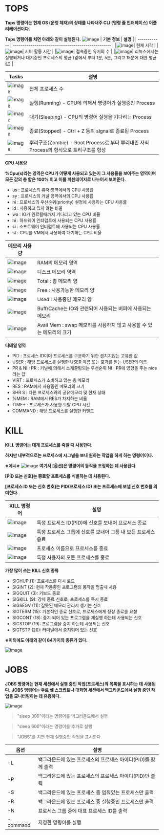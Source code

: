 # TOPS
**Tops 명령어는 현재 OS (운영 체재)의 상태를 나타내주 CLI (명령 줄 인터페이스) 어플리케이션이다.**

**Tops 명령어를 치면 아래와 같이 실행된다.**
![image](https://github.com/dean8953/Hello-World_230517/assets/133843595/08863a64-f3e6-4cad-b1b7-1b256abafa90)
| **기본 정보** | **설명** |
| ------------ | -------------------------------------------------- |
|![image](https://github.com/dean8953/Hello-World_230517/assets/133843595/03ab150d-57bb-4900-b869-b4d56c679896)| 현재 시각 |
|![image](https://github.com/dean8953/Hello-World_230517/assets/133843595/dac9b631-50df-4d9b-9e26-7934d21b3bc9)| 서버 활동 시간 |
|![image](https://github.com/dean8953/Hello-World_230517/assets/133843595/2ea63326-9aae-4206-a2e3-ae8831fd231c)| 접속중인 유저의 수 |
|![image](https://github.com/dean8953/Hello-World_230517/assets/133843595/455a83e6-8701-4458-a29e-b4b2fa773ad4)| 리눅스에서는 실행되거나 대기중인 프로세스의 평균 (앞에서 부터 1분, 5분, 그리고 15분에 대한 평균값) |



| **Tasks** | **설명** |
| ------------ | -------------------------------------------------- |
|![image](https://github.com/dean8953/Hello-World_230517/assets/133843595/79079cac-bea6-485d-a22f-2dd471385fb3)| 전체 프로세스 수 |
|![image](https://github.com/dean8953/Hello-World_230517/assets/133843595/686fad33-4d68-4e33-82aa-47bb26c5234d)| 실행(Running) - CPU에 의해서 명령어가 실행중인 Process |
|![image](https://github.com/dean8953/Hello-World_230517/assets/133843595/57f54ecf-28b7-4753-ae8a-0254e258e179)| 대기(Sleeping) - CPU의 명령어 실행을 기다리는 Process |
|![image](https://github.com/dean8953/Hello-World_230517/assets/133843595/8486bb3e-f684-48f4-a466-dfc01322360d)| 종료(Stopped) - Ctrl + Z 등의 signal로 종료된 Process |
|![image](https://github.com/dean8953/Hello-World_230517/assets/133843595/c075d9d6-9fb1-40f7-bf40-be3f10d35d5b)| 뿌리구조(Zombie) - Root Process로 부터 뿌리내린 자식 Process의 형식으로 트리구조를 형성

**CPU 사용량**

**%Cpu(s)라는 영역은 CPU가 어떻게 사용되고 있는지 그 사용율을 보여주는 영역이며 모든 값의 총 합은 100% 이고 이를 퍼센테이지로 나누어서 보여준다.**
 
 * us : 프로세스의 유저 영역에서의 CPU 사용률
 * sy : 프로세스의 커널 영역에서의 CPU 사용률
 * ni : 프로세스의 우선순위(priority) 설정에 사용하는 CPU 사용률
 * id : 사용하고 있지 않는 비율
 * wa : IO가 완료될때까지 기다리고 있는 CPU 비율
 * hi : 하드웨어 인터럽트에 사용되는 CPU 사용률
 * si : 소프트웨어 인터럽트에 사용되는 CPU 사용률
 * st : CPU를 VM에서 사용하여 대기하는 CPU 비율

| **메모리 사용량** |  |
| ------------ | -------------------------------------------------- |
|![image](https://github.com/dean8953/Hello-World_230517/assets/133843595/71063870-79c5-4e53-9488-46fd803861df)| RAM의 메모리 영역 |
|![image](https://github.com/dean8953/Hello-World_230517/assets/133843595/8ca8f94d-8d60-413e-b947-5a8feebc9299)| 디스크 메모리 영역 |
|![image](https://github.com/dean8953/Hello-World_230517/assets/133843595/c57ead94-7954-4ba2-8d79-63fb208cddab)| Total : 총 메모리 양 |
|![image](https://github.com/dean8953/Hello-World_230517/assets/133843595/aea6e7a3-7360-468d-952a-214d0fa683d4)| Free : 사용가능한 메모리 양 |
|![image](https://github.com/dean8953/Hello-World_230517/assets/133843595/fad387ce-8685-40ad-9a6f-cb16c21f956a)| Used : 사용중인 메모리 양 |
|![image](https://github.com/dean8953/Hello-World_230517/assets/133843595/1e01766d-3177-4a48-aaec-91225b515a0a)| Buff/Cache는 IO와 관련되어 사용되는 버퍼에 사용되는 메모리 |
|![image](https://github.com/dean8953/Hello-World_230517/assets/133843595/b6188a16-9336-4018-8e4d-5c7a531b6a62)| Avail Mem : swap 메모리를 사용하지 않고 사용할 수 있는 메모리의 크기 |

**디테일 영역**

* PID :  프로세스 ID이며 프로세스를 구분하기 위한 겹치지않는 고유한 값
* USER : 해당 프로세스를 실행한 USER 이름 또는 효과를 받는 USER의 이름
* PR & NI : PR : 커널에 의해서 스케줄링되는 우선순위 NI : PR에 영향을 주는 nice라는 값
* VIRT : 프로세스가 소비하고 있는 총 메모리
* RES : RAM에서 사용중인 메모리의 크기
* SHR S : 다른 프로세스와의 공유메모리 및 현재 상태
* %MEM : RAM에서 RES가 차지하는 비율
* TIME+ : 프로세스가 사용한 토탈 CPU 시간
* COMMAND : 해당 프로세스를 실행한 커맨드

# KILL
**KILL 명령어는 대개 프로세스를 죽일 때 사용한다.**

**하지만 내부적으로는 프로세스에 시그널을 보내 원하는 작업을 하게 하는 명령어이다.**

**※예시※**
![image](https://github.com/dean8953/Hello-World_230517/assets/133843595/a1e26aa5-b032-4b2f-a31d-113fecc706d2)
**여기서 [옵션]은 명령어의 동작을 조정하는 데 사용된다.**

**[PID 또는 신호]는 종료할 프로세스를 식별하는 데 사용된다.**

**[프로세스 ID 또는 신호 번호]는 PID(프로세스 ID) 또는 프로세스에 보낼 신호 번호를 의미한다.**

| **KILL 명령어** | **설명** |
| ------------ | -------------------------------------------------- |
|![image](https://github.com/dean8953/Hello-World_230517/assets/133843595/736bb8d2-4a01-4600-a7e4-6d24e68eafb9)| 특정 프로세스 ID(PID)에 신호를 보내어 프로세스 종료 |
|![image](https://github.com/dean8953/Hello-World_230517/assets/133843595/49916f36-e6c8-4490-9d38-dd852a853d49)| 특정 프로세스 그룹에 신호를 보내어 그룹 내 모든 프로세스 종료|
|![image](https://github.com/dean8953/Hello-World_230517/assets/133843595/7e9bc366-4ea7-4a5a-bde2-a7f5744086c5)| 프로세스 이름으로 프로세스를 종료 |
|![image](https://github.com/dean8953/Hello-World_230517/assets/133843595/bad6a48e-5ee1-42ba-bfa6-05c049a948f0)| 특정 사용자의 모든 프로세스를 종료|

**가장 많이 쓰는 KILL 신호 종류**
* SIGHUP (1): 프로세스를 다시 로드
* SIGINT (2): 현재 작동중인 프로그램의 동작을 멈출때 사용
* SIGQUIT (3): 키보드 종료
* SIGKILL (9): 강제 종료 신호로, 프로세스를 즉시 종료
* SIGSEGV (11): 잘못된 메모리 관리시 생기는 신호
* SIGTERM (15): 기본적인 종료 신호로, 프로세스에게 정상 종료를 요청
* SIGCONT (18): 중지 되어 있는 프로그램을 재실행 하는데 사용되는 신호
* SIGSTOP (19): 프로그램을 중지 하는데 사용되는 신호
* SIGTSTP (20): 터미널에서 중지되어 있는 신호

**※이외에도 아래와 같이 64가지의 종류가 있다.**

![image](https://github.com/dean8953/Hello-World_230517/assets/133843595/98e3edcf-d239-4785-b7f6-c4dbd3284619)

# JOBS

**JOBS 명령어는 현재 세션에서 실행 중인 작업(프로세스)의 목록을 표시하는 데 사용된다.**
**JOBS 명령어는 주로 쉘 스크립트나 대화형 세션에서 백그라운드에서 실행 중인 작업을 모니터링하는 데 유용하다.**

![image](https://github.com/dean8953/Hello-World_230517/assets/133843595/f9bbfe48-b1e9-48bb-84c8-5fa15b7e1ea5)

> "sleep 300"이라는 명령어를 백그라운드에서 실행

> "sleep 600"이라는 명령어를 추가로 실행

> "JOBS"를 치면 현재 실행중인 작업을 표시한다.


| **옵션** | **설명** |
| ------------ | -------------------------------------------------- |
| -L | 백그라운드에 있는 프로세스의 프로세스 아이디(PID)를 함께 출력 |
| -P | 백그라운드에 있는 프로세스의 프로세스 아이디(PID)만 출력 |
| -S | 백그라운드에 있는 프로세스 중 멈춰있는 프로세스만 출력 |
| -R | 백그라운드에 있는 프로세스 중 실행중인 프로세스만 출력 |
| -N | 프로세스 그룹 중에 대표 프로세스 ID를 출력 |
| -command | 지정한 명령어를 실행 |


























